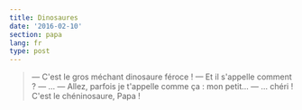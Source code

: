 ```yaml
---
title: Dinosaures
date: '2016-02-10'
section: papa
lang: fr
type: post
---
```


> — C'est le gros méchant dinosaure féroce !
> — Et il s'appelle comment ?
> — …
> — Allez, parfois je t'appelle comme ça : mon petit…
> — … chéri ! C'est le chéninosaure, Papa !
